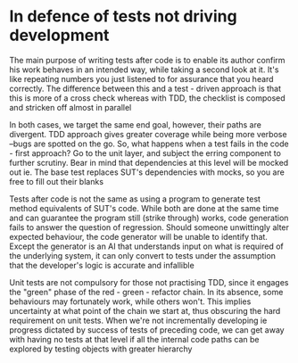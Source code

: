 # In defence of tests not driving development

The main purpose of writing tests after code is to enable its author confirm his work behaves in an intended way, while taking a second look at it. It's like repeating numbers you just listened to for assurance that you heard correctly. The difference between this and a test - driven approach is that this is more of a cross check whereas with TDD, the checklist is composed and stricken off almost in parallel

In both cases, we target the same end goal, however, their paths are 
divergent. TDD approach gives greater coverage while being more verbose –bugs are spotted on the go. So, what happens when a test fails in the code - first approach? Go to the unit layer, and subject the erring component to further scrutiny. Bear in mind that dependencies at this level will be mocked out ie. The base test replaces SUT's dependencies with mocks, so you are free to fill out their blanks

Tests after code is not the same as using a program to generate test method equivalents of SUT's code. While both are done at the same time and can guarantee the program still (strike through) works, code generation fails to answer the question of regression. Should someone unwittingly alter expected behaviour, the code generator will be unable to identify that. 
Except the generator is an AI that understands input on what is required of the underlying system, it can only convert to tests under the assumption that the developer's logic is accurate and infallible

Unit tests are not compulsory for those not practising TDD, since it 
engages the "green" phase of the red - green - refactor chain. In its absence, some behaviours may fortunately work, while others won't. This implies uncertainty at what point of the chain we start at, thus obscuring the hard requirement on unit tests. When we're not incrementally developing ie progress dictated by success of tests of preceding code, we can get away with having no tests at that level if all the internal code paths can be explored by testing objects with greater hierarchy